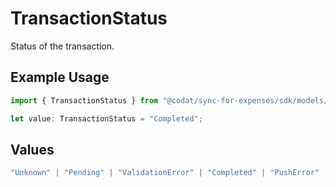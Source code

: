 # TransactionStatus

Status of the transaction.

## Example Usage

```typescript
import { TransactionStatus } from "@codat/sync-for-expenses/sdk/models/shared";

let value: TransactionStatus = "Completed";
```

## Values

```typescript
"Unknown" | "Pending" | "ValidationError" | "Completed" | "PushError"
```